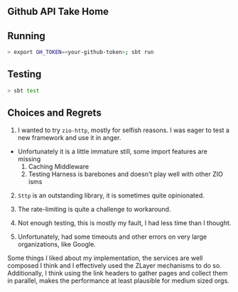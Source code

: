 ## Github API Take Home


## Running

```bash
> export GH_TOKEN=<your-github-token>; sbt run
```


## Testing

```bash
> sbt test
```

## Choices and Regrets

1. I wanted to try `zio-http`, mostly for selfish reasons. I was eager to test a new framework and use it in anger.
- Unfortunately it is a little immature still, some import features are missing
  1. Caching Middleware
  2. Testing Harness is barebones and doesn't play well with other ZIO isms

2. `Sttp` is an outstanding library, it is sometimes quite opinionated. 

3. The rate-limiting is quite a challenge to workaround. 

4. Not enough testing, this is mostly my fault, I had less time than I thought.

5. Unfortunately, had some timeouts and other errors on very large organizations, like Google.

Some things I liked about my implementation, the services are well composed I think
and I effectively used the ZLayer mechanisms to do so. Additionally,
I think using the link headers to gather pages and collect them in parallel, 
makes the performance at least plausible for medium sized orgs. 